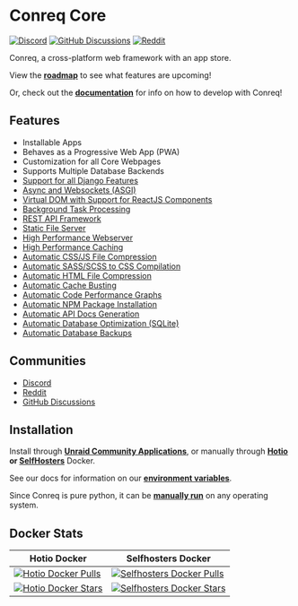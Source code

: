 # Conreq Core

[![Discord](https://img.shields.io/discord/440067432552595457?style=flat-square&label=Discord&logo=discord)](https://discord.gg/gQhGZzEjmX)
[![GitHub Discussions](https://img.shields.io/badge/-View-purple?style=flat-square&label=GitHub%20Discussions&logo=github)](https://github.com/Archmonger/Conreq/discussions)
[![Reddit](https://img.shields.io/badge/-View-red?style=flat-square&label=Reddit&logo=reddit)](https://www.reddit.com/r/conreq)

Conreq, a cross-platform web framework with an app store.

View the **[roadmap](https://github.com/Archmonger/Conreq/projects)** to see what features are upcoming!

Or, check out the **[documentation](https://archmonger.github.io/Conreq/)** for info on how to develop with Conreq!

## Features

-   Installable Apps
-   Behaves as a Progressive Web App (PWA)
-   Customization for all Core Webpages
-   Supports Multiple Database Backends
-   [Support for all Django Features](https://github.com/django/django)
-   [Async and Websockets (ASGI)](https://github.com/django/channels)
-   [Virtual DOM with Support for ReactJS Components](https://github.com/idom-team/django-idom)
-   [Background Task Processing](https://github.com/coleifer/huey)
-   [REST API Framework](https://github.com/encode/django-rest-framework)
-   [Static File Server](https://github.com/evansd/whitenoise)
-   [High Performance Webserver](https://github.com/pgjones/hypercorn)
-   [High Performance Caching](https://github.com/grantjenks/python-diskcache)
-   [Automatic CSS/JS File Compression](https://github.com/django-compressor/django-compressor)
-   [Automatic SASS/SCSS to CSS Compilation](https://github.com/jrief/django-sass-processor)
-   [Automatic HTML File Compression](https://github.com/friedelwolff/django-compression-middleware)
-   [Automatic Cache Busting](https://docs.djangoproject.com/en/3.2/ref/contrib/staticfiles/#django.contrib.staticfiles.storage.ManifestStaticFilesStorage)
-   [Automatic Code Performance Graphs](https://github.com/jazzband/django-silk)
-   [Automatic NPM Package Installation](https://github.com/kevin1024/django-npm)
-   [Automatic API Docs Generation](https://github.com/axnsan12/drf-yasg)
-   [Automatic Database Optimization (SQLite)](https://www.sqlite.org/lang_vacuum.html)
-   [Automatic Database Backups](https://github.com/django-dbbackup/django-dbbackup)

## Communities

-   [Discord](https://discord.gg/gQhGZzEjmX)
-   [Reddit](https://www.reddit.com/r/conreq/)
-   [GitHub Discussions](https://github.com/Archmonger/Conreq/discussions)

## Installation

Install through **[Unraid Community Applications](https://squidly271.github.io/forumpost0.html)**, or manually through **[Hotio](https://hotio.dev/containers/conreq/) or [SelfHosters](https://registry.hub.docker.com/r/roxedus/conreq)** Docker.

See our docs for information on our **[environment variables](https://archmonger.github.io/Conreq/configure/env_vars/)**.

Since Conreq is pure python, it can be **[manually run](https://archmonger.github.io/Conreq/develop/run_conreq/)** on any operating system.

## Docker Stats

| Hotio Docker                                                                                                                       | Selfhosters Docker                                                                                                                           |
| ---------------------------------------------------------------------------------------------------------------------------------- | -------------------------------------------------------------------------------------------------------------------------------------------- |
| [![Hotio Docker Pulls](https://img.shields.io/docker/pulls/hotio/conreq?style=flat-square)](https://hub.docker.com/r/hotio/conreq) | [![Selfhosters Docker Pulls](https://img.shields.io/docker/pulls/roxedus/conreq?style=flat-square)](https://hub.docker.com/r/roxedus/conreq) |
| [![Hotio Docker Stars](https://img.shields.io/docker/stars/hotio/conreq?style=flat-square)](https://hub.docker.com/r/hotio/conreq) | [![Selfhosters Docker Stars](https://img.shields.io/docker/stars/roxedus/conreq?style=flat-square)](https://hub.docker.com/r/roxedus/conreq) |
